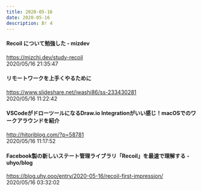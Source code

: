 ```yaml
---
title: 2020-05-16
date: 2020-05-16
description: B! 4
---
```


#### Recoil について勉強した - mizdev
https://mizchi.dev/study-recoil<br>
2020/05/16 21:35:47<br>


#### リモートワークを上手くやるために
https://www.slideshare.net/iwashi86/ss-233430281<br>
2020/05/16 11:22:42<br>


#### VSCodeがドローツールになるDraw.io Integrationがいい感じ！macOSでのワークアラウンドを紹介
http://hitoriblog.com/?p=58781<br>
2020/05/16 11:17:52<br>


#### Facebook製の新しいステート管理ライブラリ「Recoil」を最速で理解する - uhyo/blog
https://blog.uhy.ooo/entry/2020-05-16/recoil-first-impression/<br>
2020/05/16 03:32:02<br>


